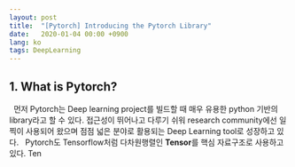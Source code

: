 ```yaml
---
layout: post
title:  "[Pytorch] Introducing the Pytorch Library"
date:   2020-01-04 00:00 +0900
lang: ko
tags: DeepLearning
---
```


## 1. What is Pytorch? ##
&nbsp;&nbsp;먼저 Pytorch는 Deep learning project를 빌드할 때 매우 유용한 python 기반의 library라고 할 수 있다. 접근성이 뛰어나고 다루기 쉬워 research community에선 일찍이 사용되어 왔으며 점점 넓은 분야로 활용되는 Deep Learning tool로 성장하고 있다.
&nbsp;&nbsp;Pytorch도 Tensorflow처럼 다차원행렬인 **Tensor**를 핵심 자료구조로 사용하고 있다. Ten


